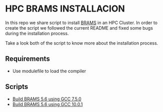 # HPC BRAMS INSTALLACION

In this repo we share script to install [BRAMS](http://brams.cptec.inpe.br/) in an HPC Cluster. In order to create the script we followed the current README and fixed some bugs during the installation process. 

Take a look both of the script to know more about the installation process.

## Requirements 

- Use modulefile to load the compiler

## Scripts

- [Build BRAMS 5.6 using GCC 7.5.0](./install_brams5.6-gcc7.5.sh)
- [Build BRAMS 5.6 using GCC 10.0.1](./install_brams5.6-gcc10.1.sh)
